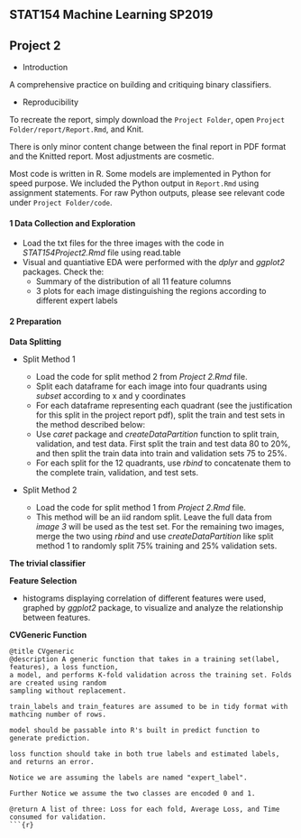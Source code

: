 ## STAT154 Machine Learning SP2019
## Project 2

- Introduction

A comprehensive practice on building and critiquing binary classifiers. 

- Reproducibility

To recreate the report, simply download the `Project Folder`, open `Project Folder/report/Report.Rmd`, and Knit. 

There is only minor content change between the final report in PDF format and the Knitted report. Most adjustments are cosmetic.

Most code is written in R. Some models are implemented in Python for speed purpose. We included the Python output in `Report.Rmd` using assignment statements. For raw Python outputs, please see relevant code under `Project Folder/code`.

#### 1 Data Collection and Exploration

* Load the txt files for the three images with the code in *STAT154Project2.Rmd* file using read.table
* Visual and quantiative EDA were performed with the *dplyr* and *ggplot2* packages. Check the:
  + Summary of the distribution of all 11 feature columns
  + 3 plots for each image distinguishing the regions according to different expert labels

#### 2 Preparation

**Data Splitting**

* Split Method 1
  + Load the code for split method 2 from *Project 2.Rmd* file.
  + Split each dataframe for each image into four quadrants using *subset* according to x and y coordinates
  + For each dataframe representing each quadrant (see the justification for this split in the project report pdf), split the train and test sets in the method described below:
  + Use *caret* package and *createDataPartition* function to split train, validation, and test data. First split the train and test data 80 to 20%, and then split the train data into train and validation sets 75 to 25%. 
  + For each split for the 12 quadrants, use *rbind* to concatenate them to the complete train, validation, and test sets.

* Split Method 2
  + Load the code for split method 1 from *Project 2.Rmd* file.
  + This method will be an iid random split. Leave the full data from *image 3* will be used as the test set. For the remaining two images, merge the two using *rbind* and use *createDataPartition* like split method 1 to randomly split 75% training and 25% validation sets.
  

**The trivial classifier**



**Feature Selection**

* histograms displaying correlation of different features were used, graphed by *ggplot2* package, to visualize and analyze the relationship between features. 


**CVGeneric Function**

```{r}
@title CVgeneric
@description A generic function that takes in a training set(label, features), a loss function,
a model, and performs K-fold validation across the training set. Folds are created using random
sampling without replacement.

train_labels and train_features are assumed to be in tidy format with mathcing number of rows.

model should be passable into R's built in predict function to generate prediction.

loss function should take in both true labels and estimated labels, and returns an error.

Notice we are assuming the labels are named "expert_label".

Further Notice we assume the two classes are encoded 0 and 1.

@return A list of three: Loss for each fold, Average Loss, and Time consumed for validation.
```{r}





